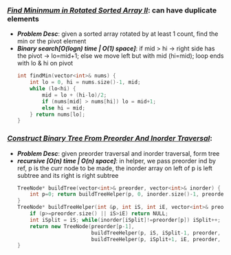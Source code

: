 ### ***[Find Mininmum in Rotated Sorted Array II](https://leetcode.com/problems/find-minimum-in-rotated-sorted-array-ii/)***: can have duplicate elements
- ***Problem Desc***: given a sorted array rotated by at least 1 count, find the min or the pivot element
- ***Binary search[O(logn) time | O(1) space]***: if mid > hi -> right side has the pivot -> lo=mid+1; else we move left but with mid (hi=mid); loop ends with lo & hi on pivot 
  ```cpp
  int findMin(vector<int>& nums) {
      int lo = 0, hi = nums.size()-1, mid;
      while (lo<hi) {
          mid = lo + (hi-lo)/2;
          if (nums[mid] > nums[hi]) lo = mid+1;
          else hi = mid;
      } return nums[lo];
  }
  ```

### ***[Construct Binary Tree From Preorder And Inorder Traversal](https://leetcode.com/problems/construct-binary-tree-from-preorder-and-inorder-traversal/)***:
- ***Problem Desc***: given preorder traversal and inorder traversal, form tree
- ***recursive [O(n) time | O(n) space]***: in helper, we pass preorder ind by ref, p is the curr node to be made, the inorder array on left of p is left subtree and its right is right subtree
  ```cpp
  TreeNode* buildTree(vector<int>& preorder, vector<int>& inorder) {
      int p=0; return buildTreeHelper(p, 0, inorder.size()-1, preorder, inorder);
  }
  TreeNode* buildTreeHelper(int &p, int iS, int iE, vector<int>& preorder, vector<int>& inorder) {
      if (p>=preorder.size() || iS>iE) return NULL;
      int iSplit = iS; while(inorder[iSplit]!=preorder[p]) iSplit++; p++;
      return new TreeNode(preorder[p-1], 
                          buildTreeHelper(p, iS, iSplit-1, preorder, inorder),
                          buildTreeHelper(p, iSplit+1, iE, preorder, inorder));
  }
  ```
